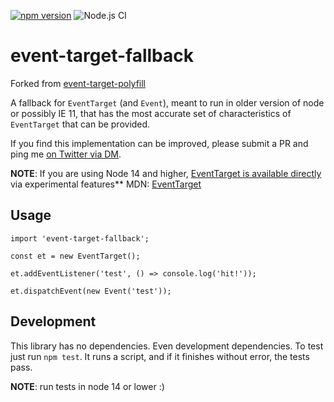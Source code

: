 [![npm version](https://badge.fury.io/js/event-target-fallback.svg)](https://badge.fury.io/js/event-target-fallback)
![Node.js CI](https://github.com/goldsrc/event-target-fallback/workflows/Node.js%20CI/badge.svg)

# event-target-fallback

Forked from [event-target-polyfill](https://github.com/Raykeen/event-target-polyfill)

A fallback for `EventTarget` (and `Event`), meant to run in older version of node or possibly IE 11, that has the most accurate set of characteristics of `EventTarget` that can be provided.

If you find this implementation can be improved, please submit a PR and ping me [on Twitter via DM](https://twitter.com/mbeheshtis).

**NOTE**: If you are using Node 14 and higher, [EventTarget is available directly](https://nodejs.org/api/events.html#events_eventtarget_and_event_api) via experimental features\*\*
MDN: [EventTarget](https://developer.mozilla.org/en-US/docs/Web/API/EventTarget)

## Usage

```
import 'event-target-fallback';

const et = new EventTarget();

et.addEventListener('test', () => console.log('hit!'));

et.dispatchEvent(new Event('test'));
```

## Development

This library has no dependencies. Even development dependencies. To test just run `npm test`. It runs a script, and if it finishes without error, the tests pass.

**NOTE**: run tests in node 14 or lower :)
